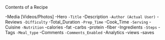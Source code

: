 Contents of a Recipe

-Media [Videos/Photos]
-Hero `
-Title `
-Description `
-Author (Actual User) `
-Reviews `
-Difficulty `
-Total_Duration `
-Prep_Time `
-Cook_Time `
-Serving `
-Cuisine `
-Nutrition `
    -calories
    -fat
    -carbs
    -protein
    -fiber
-Ingredients `
-Steps `
-Tags `
-Meal_type `
-Comments `
-Comments_Enabled `
-Analytics
    -views
    -saves
